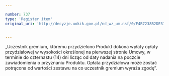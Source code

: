 ```yaml
---

number: 737
type: 'Register item'
original_uri: 'http://decyzje.uokik.gov.pl/nd_wz_um.nsf/0/F4B7238B2DE3106DC12572DD0032968D?OpenDocument'


---
```


„Uczestnik gremium, któremu przydzielono Produkt dokona wpłaty opłaty przydziałowej w wysokości określonej na pierwszej stronie Umowy, w terminie do czternastu (14) dni licząc od daty nadania na poczcie zawiadomienia o przyznaniu Produktu. Opłata przydziałowa może zostać potrącona od wartości zestawu na co uczestnik gremium wyraża zgodę”.
